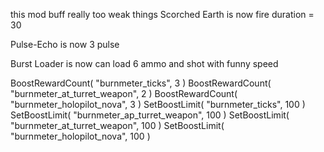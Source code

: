 this mod buff really too weak things
Scorched Earth is now fire duration = 30

Pulse-Echo is now 3 pulse

Burst Loader is now can load 6 ammo and shot with funny speed

BoostRewardCount( "burnmeter_ticks", 3 )
BoostRewardCount( "burnmeter_at_turret_weapon", 2 )
BoostRewardCount( "burnmeter_holopilot_nova", 3 )
SetBoostLimit( "burnmeter_ticks", 100 )
SetBoostLimit( "burnmeter_ap_turret_weapon", 100 )
SetBoostLimit( "burnmeter_at_turret_weapon", 100 )
SetBoostLimit( "burnmeter_holopilot_nova", 100 )
